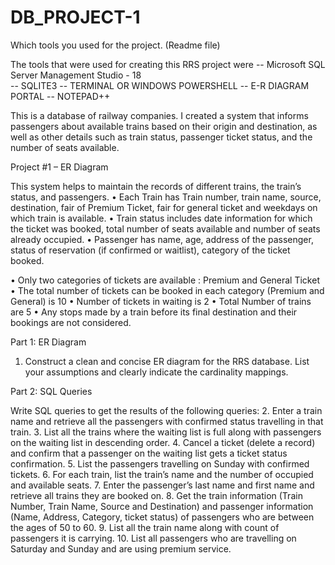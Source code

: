 # DB_PROJECT-1

Which tools you used for the project. (Readme file)

The tools that were used for creating this RRS project were 
-- Microsoft SQL Server Management Studio - 18                                                                                                                                          
-- SQLITE3
-- TERMINAL OR WINDOWS POWERSHELL
-- E-R DIAGRAM PORTAL 
-- NOTEPAD++

This is a database of railway companies. I created a system that informs passengers about available trains based on their origin and destination, 
as well as other details such as train status, passenger ticket status, and the number of seats available.

Project #1 – ER Diagram

This system helps to maintain the records of different trains, the train’s status, and passengers.
• Each Train has Train number, train name, source, destination, fair of Premium Ticket, fair for general ticket and weekdays on which train is available.
• Train status includes date information for which the ticket was booked, total number of seats available and number of seats already occupied.
• Passenger has name, age, address of the passenger, status of reservation (if confirmed or waitlist), category of the ticket booked.

• Only two categories of tickets are available : Premium and General Ticket
• The total number of tickets can be booked in each category (Premium and General) is 10
• Number of tickets in waiting is 2
• Total Number of trains are 5
• Any stops made by a train before its final destination and their bookings are not considered.

Part 1: ER Diagram
1. Construct a clean and concise ER diagram for the RRS database. List your assumptions and clearly indicate the cardinality mappings.

Part 2: SQL Queries

Write SQL queries to get the results of the following queries:
2. Enter a train name and retrieve all the passengers with confirmed status travelling in that train.
3. List all the trains where the waiting list is full along with passengers on the waiting list in descending order.
4. Cancel a ticket (delete a record) and confirm that a passenger on the waiting list gets a ticket status confirmation.
5. List the passengers travelling on Sunday with confirmed tickets.
6. For each train, list the train’s name and the number of occupied and available seats.
7. Enter the passenger’s last name and first name and retrieve all trains they are booked on. 
8. Get the train information (Train Number, Train Name, Source and Destination) and passenger information (Name, Address, Category, ticket status) of passengers who are between the ages of 50 to 60. 
9. List all the train name along with count of passengers it is carrying.
10. List all passengers who are travelling on Saturday and Sunday and are using premium service.
